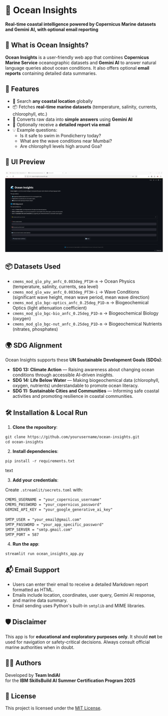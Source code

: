 # 🌊 Ocean Insights


**Real-time coastal intelligence powered by Copernicus Marine datasets and Gemini AI, with optional email reporting**


## 🧠 What is Ocean Insights?


**Ocean Insights** is a user-friendly web app that combines **Copernicus Marine Service** oceanographic datasets and **Gemini AI** to answer natural language queries about ocean conditions. It also offers optional **email reports** containing detailed data summaries.


## 🚀 Features


- 📍 Search **any coastal location** globally
- 📦 Fetches **real-time marine datasets** (temperature, salinity, currents, chlorophyll, etc.)
- 🤖 Converts raw data into **simple answers** using **Gemini AI**
- 📧 Optionally receive a **detailed report via email**
- 💡 Example questions:
  - Is it safe to swim in Pondicherry today?
  - What are the wave conditions near Mumbai?
  - Are chlorophyll levels high around Goa?


## 📸 UI Preview


![Ocean Insights App Screenshot](app_screenshot.png)


## 📦 Datasets Used


- `cmems_mod_glo_phy_anfc_0.083deg_PT1H-m` → Ocean Physics (temperature, salinity, currents, sea level)
- `cmems_mod_glo_wav_anfc_0.083deg_PT3H-i` → Wave Conditions (significant wave height, mean wave period, mean wave direction)
- `cmems_mod_glo_bgc-optics_anfc_0.25deg_P1D-m` → Biogeochemical Optics (light attenuation coefficient)
- `cmems_mod_glo_bgc-bio_anfc_0.25deg_P1D-m` → Biogeochemical Biology (oxygen)
- `cmems_mod_glo_bgc-nut_anfc_0.25deg_P1D-m` → Biogeochemical Nutrients (nitrates, phosphates)


## 🌍 SDG Alignment


Ocean Insights supports these **UN Sustainable Development Goals (SDGs)**:


- **SDG 13: Climate Action** — Raising awareness about changing ocean conditions through accessible AI-driven insights.
- **SDG 14: Life Below Water** — Making biogeochemical data (chlorophyll, oxygen, nutrients) understandable to promote ocean literacy.
- **SDG 11: Sustainable Cities and Communities** — Informing safe coastal activities and promoting resilience in coastal communities.


## 🛠️ Installation & Local Run


1. **Clone the repository**:

```
git clone https://github.com/yourusername/ocean-insights.git
cd ocean-insights
```

2. **Install dependencies**:


```
pip install -r requirements.txt
```

text


3. **Add your credentials**:


Create `.streamlit/secrets.toml` with:

```
CMEMS_USERNAME = "your_copernicus_username"
CMEMS_PASSWORD = "your_copernicus_password"
GEMINI_API_KEY = "your_google_generative_ai_key"

SMTP_USER = "your_email@gmail.com"
SMTP_PASSWORD = "your_app_specific_password"
SMTP_SERVER = "smtp.gmail.com"
SMTP_PORT = 587
```

4. **Run the app**:

```
streamlit run ocean_insights_app.py
```


## 📬 Email Support


- Users can enter their email to receive a detailed Markdown report formatted as HTML.
- Emails include location, coordinates, user query, Gemini AI response, and marine data summary.
- Email sending uses Python's built-in `smtplib` and MIME libraries.


## 🛡️ Disclaimer


This app is for **educational and exploratory purposes only**. It should **not** be used for navigation or safety-critical decisions. Always consult official marine authorities when in doubt.


## 👨‍💻 Authors


Developed by **Team IndiAI**  
for the **IBM SkillsBuild AI Summer Certification Program 2025**


## 📄 License


This project is licensed under the [MIT License](./LICENSE).